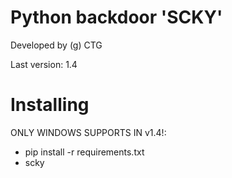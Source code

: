 # Python backdoor 'SCKY'

Developed by (g) CTG

Last version: 1.4

# Installing

ONLY WINDOWS SUPPORTS IN v1.4!:

* pip install -r requirements.txt
* scky
